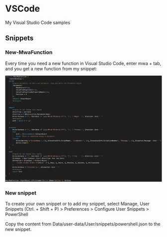 # VSCode
My Visual Studio Code samples

## Snippets

### New-MwaFunction

Every time you need a new function in Visual Studio Code, enter mwa + tab, and you get a new function from my snippet:

![New-MwaFunction](./Data/img/New-MwaFunction.png)

### New snippet

To create your own snippet or to add my snippet, select Manage, User Snippets (Ctrl. + Shift + P) > Preferences > Configure User Snippets > PowerShell

Copy the content from Data/user-data/User/snippets/powershell.json to the new snippet.
